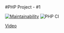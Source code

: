 #PHP Project - #1

[![Maintainability](https://api.codeclimate.com/v1/badges/a99a88d28ad37a79dbf6/maintainability)](https://codeclimate.com/github/codeclimate/codeclimate/maintainability)
![PHP CI](https://github.com/muyassarov/php-project-lvl1/workflows/PHP%20CI/badge.svg)

[Video](https://terminalizer.com/view/1af3b0993887)